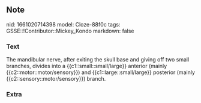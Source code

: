 ## Note
nid: 1661020714398
model: Cloze-88f0c
tags: GSSE::!Contributor::Mickey_Kondo
markdown: false

### Text
The mandibular nerve, after exiting the skull base and giving off two small branches, divides into a {{c1::small::small/large}} anterior (mainly {{c2::motor::motor/sensory}}) and {{c1::large::small/large}} posterior (mainly {{c2::sensory::motor/sensory}}) branch.

### Extra

